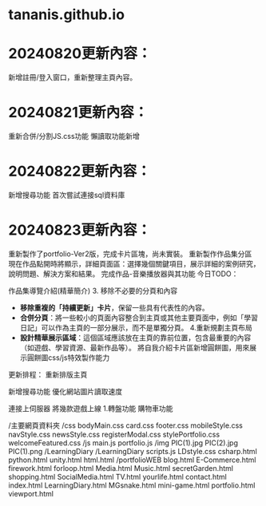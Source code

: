 # tananis.github.io

# 20240820更新內容：
新增註冊/登入窗口，重新整理主頁內容。

# 20240821更新內容：
重新合併/分割JS.css功能
懶讀取功能新增
# 20240822更新內容：
新增搜尋功能
首次嘗試連接sql資料庫

# 20240823更新內容：
重新製作了portfolio-Ver2版，完成卡片區塊，尚未實裝。
重新製作作品集分區
現在作品點開時將顯示，詳細頁面區：選擇幾個關鍵項目，展示詳細的案例研究，說明問題、解決方案和結果。
完成作品-音樂播放器與其功能
今日TODO：

作品集導覽介紹(精華簡介)
3. 移除不必要的分頁和內容
- **移除重複的「持續更新」卡片**，保留一些具有代表性的內容。
- **合併分頁**：將一些較小的頁面內容整合到主頁或其他主要頁面中，例如「學習日記」可以作為主頁的一部分展示，而不是單獨分頁。
4.重新規劃主頁布局
- **設計精華展示區域**：這個區域應該放在主頁的靠前位置，包含最重要的內容（如遊戲、學習資源、最新作品等）。
  將自我介紹卡片區新增圓餅圖，用來展示圓餅圖css/js特效製作能力


更新排程：
重新排版主頁

新增搜尋功能
優化網站圖片讀取速度

連接上伺服器
將幾款遊戲上線
1.轉盤功能
購物車功能


/主要網頁資料夾
  /css
    bodyMain.css
    card.css
    footer.css
    mobileStyle.css
    navStyle.css
    newsStyle.css
    registerModal.css
    stylePortfolio.css
    welcomeFeatured.css
  /js
    main.js
    portfolio.js
  /img
    PIC(1).jpg
    PIC(2).jpg
    PIC(1).png
  /LearningDiary
    /LearningDiary
      scripts.js
      LDstyle.css
    csharp.html
    python.html
    unity.html
    html.html
  /portfolioWEB
    blog.html
    E-Commerce.html
    firework.html
    forloop.html
    Media.html
    Music.html
    secretGarden.html
    shopping.html
    SocialMedia.html
    TV.html
    yourlife.html
  contact.html
  index.html
  LearningDiary.html
  MGsnake.html
  mini-game.html
  portfolio.html
  viewport.html
